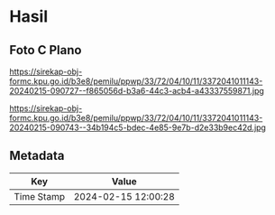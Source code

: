 # Hasil

## Foto C Plano

https://sirekap-obj-formc.kpu.go.id/b3e8/pemilu/ppwp/33/72/04/10/11/3372041011143-20240215-090727--f865056d-b3a6-44c3-acb4-a43337559871.jpg

https://sirekap-obj-formc.kpu.go.id/b3e8/pemilu/ppwp/33/72/04/10/11/3372041011143-20240215-090743--34b194c5-bdec-4e85-9e7b-d2e33b9ec42d.jpg


## Metadata

| Key        | Value               |
| ---------- | ------------------- |
| Time Stamp | 2024-02-15 12:00:28 |



